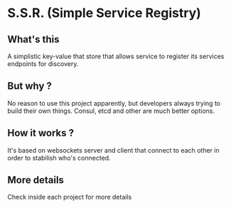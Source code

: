 # S.S.R. (Simple Service Registry)

## What's this
A simplistic key-value that store that allows service 
to register its services endpoints for discovery.

## But why ?
No reason to use this project apparently, but developers always 
trying to build their own things. Consul, etcd and other are much better options.

## How it works ?
It's based on websockets server and client that connect to each other 
in order to stabilish who's connected.

## More details
Check inside each project for more details